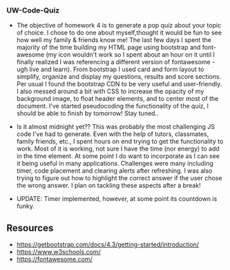 ### UW-Code-Quiz

- The objective of homework 4 is to generate a pop quiz about your topic of choice. I chose to do one about myself,thought it would be fun to see how well my family & friends know me! The last few days I spent the majority of the time building my HTML page using bootstrap and font-awesome (my icon wouldn't work so I spent about an hour on it until I finally realized I was referencing a different version of fontawesome - ugh live and learn). From bootstrap I used card and form layout to simplify, organize and display my questions, results and score sections. Per usual I found the bootstrap CDN to be very useful and user-friendly. I also messed around a bit with CSS to increase the opacity of my background image, to float header elements, and to center most of the document. I've started pseudocoding the functionality of the quiz, I should be able to finish by tomorrow! Stay tuned..

- Is it almost midnight yet?? This was probably the most challenging JS code I've had to generate. Even with the help of tutors, classmates, family friends, etc., I spent hours on end trying to get the functionality to work. Most of it is working, not sure I have the time (nor energy) to add in the time element. At some point I do want to incorporate as I can see it being useful in many applications. Challenges were many including timer, code placement and clearing alerts after refreshing. I was also trying to figure out how to highlight the correct answer if the user chose the wrong answer. I plan on tackling these aspects after a break!

- UPDATE: Timer implemented, however, at some point its countdown is funky.





## Resources

- https://getbootstrap.com/docs/4.3/getting-started/introduction/
- https://www.w3schools.com/
- https://fontawesome.com/
